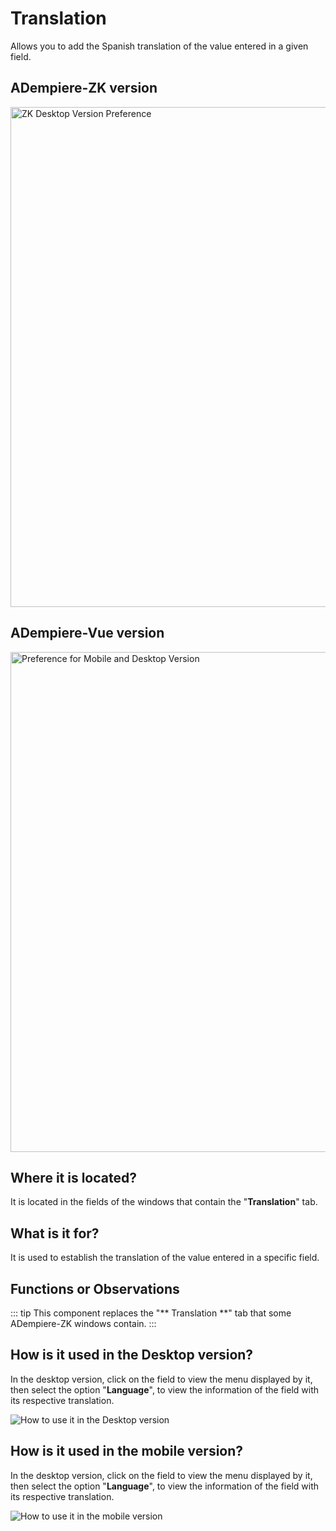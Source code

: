 # Translation

Allows you to add the Spanish translation of the value entered in a given field.

## ADempiere-ZK version

<img :src="$withBase('/images/components/translation/zk-desktop-version-translation.png')" alt="ZK Desktop Version Preference" width="800px">

## ADempiere-Vue version

<img :src="$withBase('/images/components/translation/translation-desktop-mobile.png')" alt="Preference for Mobile and Desktop Version" width="800px">

## Where it is located?

It is located in the fields of the windows that contain the "**Translation**" tab.

## What is it for?

It is used to establish the translation of the value entered in a specific field.

## Functions or Observations

::: tip
This component replaces the "** Translation **" tab that some ADempiere-ZK windows contain.
:::

## How is it used in the Desktop version?

In the desktop version, click on the field to view the menu displayed by it, then select the option "**Language**", to view the information of the field with its respective translation.

![How to use it in the Desktop version]('/images/components/translation/how-to-use-it-in-the-desktop-version.gif' "How to use it in the Desktop version")

## How is it used in the mobile version?

In the desktop version, click on the field to view the menu displayed by it, then select the option "**Language**", to view the information of the field with its respective translation.

![How to use it in the mobile version]('/images/components/translation/how-to-use-it-in-the-mobile-version.gif' "How to use it in the mobile version")
